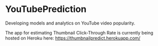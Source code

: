 # YouTubePrediction
Developing models and analytics on YouTube video popularity. 

The app for estimating Thumbnail Click-Through Rate is currently being hosted on Heroku here: https://thumbnailpredict.herokuapp.com/


